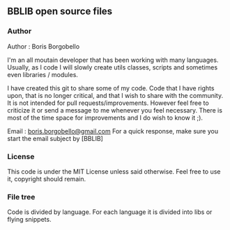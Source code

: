 ## BBLIB open source files

### Author

Author : Boris Borgobello

I'm an all moutain developer that has been working with many languages. 
Usually, as I code I will slowly create utils classes, scripts and sometimes even libraries / modules.

I have created this git to share some of my code. Code that I have rights upon, that is no longer critical, and that I wish to share with the community.
It is not intended for pull requests/improvements. However feel free to criticize it or send a message to me whenever you feel necessary. There is most of the time space for improvements and I do wish to know it ;).

Email : boris.borgobello@gmail.com
For a quick response, make sure you start the email subject by [BBLIB]

### License

This code is under the MIT License unless said otherwise. Feel free to use it, copyright should remain.

### File tree

Code is divided by language. For each language it is divided into libs or flying snippets.
